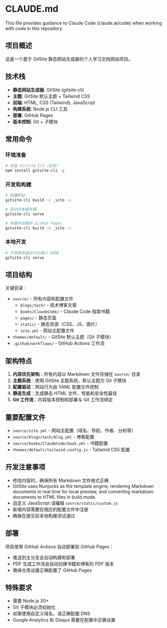 # CLAUDE.md

This file provides guidance to Claude Code (claude.ai/code) when working with code in this repository.

## 项目概述

这是一个基于 GitSite 静态网站生成器的个人学习文档网站项目。

## 技术栈

- **静态网站生成器**: GitSite (gitsite-cli)
- **主题**: GitSite 默认主题 + Tailwind CSS
- **前端**: HTML, CSS (Tailwind), JavaScript
- **构建系统**: Node.js CLI 工具
- **部署**: GitHub Pages
- **版本控制**: Git + 子模块

## 常用命令

### 环境准备
```bash
# 安装 GitSite CLI（全局）
npm install gitsite-cli -g
```

### 开发和构建
```bash
# 构建网站
gitsite-cli build -o _site -v

# 启动开发服务器
gitsite-cli serve

# 构建并部署到 GitHub Pages
gitsite-cli build -o _site -v
```

### 本地开发
```bash
# 开发服务器运行在端口 3000
gitsite-cli serve
```

## 项目结构

关键目录：
- `source/` - 所有内容和配置文件
  - `blogs/tech/` - 技术博客文章
  - `books/ClaudeCode/` - Claude Code 指南书籍
  - `pages/` - 静态页面
  - `static/` - 静态资源（CSS、JS、图片）
  - `site.yml` - 网站主配置文件
- `themes/default/` - GitSite 默认主题（Git 子模块）
- `.github/workflows/` - GitHub Actions 工作流

## 架构特点

1. **内容优先架构**：所有内容以 Markdown 文件存储在 `source/` 目录
2. **主题系统**：使用 GitSite 主题系统，默认主题为 Git 子模块
3. **配置驱动**：网站行为由 YAML 配置文件控制
4. **静态生成**：生成静态 HTML 文件，性能和安全性最佳
5. **Git 工作流**：内容版本控制和部署与 Git 工作流绑定

## 重要配置文件

- `source/site.yml` - 网站主配置（域名、导航、作者、分析等）
- `source/blogs/tech/blog.yml` - 博客配置
- `source/books/ClaudeCode/book.yml` - 书籍配置
- `themes/default/tailwind.config.js` - Tailwind CSS 配置

## 开发注意事项

- 修改内容时，确保所有 Markdown 文件格式正确
- GitSite uses Nunjucks as the template engine, rendering Markdown documents in real time for local preview, and converting markdown documents to HTML files in build mode.
- 自定义 JavaScript 请编辑 `source/static/custom.js`
- 新增内容需要在相应的配置文件中注册
- 确保在提交前本地构建测试通过

## 部署

项目使用 GitHub Actions 自动部署到 GitHub Pages：
- 推送到主分支会自动构建和部署
- PDF 生成工作流会自动创建书籍和博客的 PDF 版本
- 确保仓库设置正确配置了 GitHub Pages

## 特殊要求

- 需要 Node.js 20+
- Git 子模块必须初始化
- 如需使用自定义域名，请正确配置 DNS
- Google Analytics 和 Disqus 需要在配置中正确设置